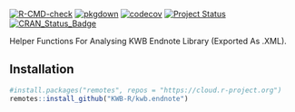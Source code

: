 [![R-CMD-check](https://github.com/KWB-R/kwb.endnote/workflows/R-CMD-check/badge.svg)](https://github.com/KWB-R/kwb.endnote/actions?query=workflow%3AR-CMD-check)
[![pkgdown](https://github.com/KWB-R/kwb.endnote/workflows/pkgdown/badge.svg)](https://github.com/KWB-R/kwb.endnote/actions?query=workflow%3Apkgdown)
[![codecov](https://codecov.io/github/KWB-R/kwb.endnote/branch/master/graphs/badge.svg)](https://codecov.io/github/KWB-R/kwb.endnote)
[![Project Status](https://img.shields.io/badge/lifecycle-experimental-orange.svg)](https://www.tidyverse.org/lifecycle/#experimental)
[![CRAN_Status_Badge](https://www.r-pkg.org/badges/version/kwb.endnote)]()

Helper Functions For Analysing KWB Endnote Library
(Exported As .XML).

## Installation

```r
#install.packages("remotes", repos = "https://cloud.r-project.org")
remotes::install_github("KWB-R/kwb.endnote")
```
